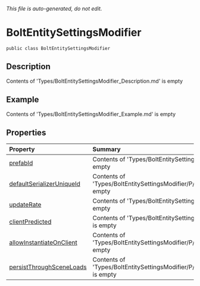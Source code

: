 *This file is auto-generated, do not edit.*

# BoltEntitySettingsModifier
`public class BoltEntitySettingsModifier`
## Description
Contents of 'Types/BoltEntitySettingsModifier_Description.md' is empty
## Example
Contents of 'Types/BoltEntitySettingsModifier_Example.md' is empty
## Properties
| Property | Summary |
|:-----|:--------|
|[prefabId](BoltEntitySettingsModifier/P/prefabId.md)|Contents of 'Types/BoltEntitySettingsModifier/P/prefabId_Summary.md' is empty|
|[defaultSerializerUniqueId](BoltEntitySettingsModifier/P/defaultSerializerUniqueId.md)|Contents of 'Types/BoltEntitySettingsModifier/P/defaultSerializerUniqueId_Summary.md' is empty|
|[updateRate](BoltEntitySettingsModifier/P/updateRate.md)|Contents of 'Types/BoltEntitySettingsModifier/P/updateRate_Summary.md' is empty|
|[clientPredicted](BoltEntitySettingsModifier/P/clientPredicted.md)|Contents of 'Types/BoltEntitySettingsModifier/P/clientPredicted_Summary.md' is empty|
|[allowInstantiateOnClient](BoltEntitySettingsModifier/P/allowInstantiateOnClient.md)|Contents of 'Types/BoltEntitySettingsModifier/P/allowInstantiateOnClient_Summary.md' is empty|
|[persistThroughSceneLoads](BoltEntitySettingsModifier/P/persistThroughSceneLoads.md)|Contents of 'Types/BoltEntitySettingsModifier/P/persistThroughSceneLoads_Summary.md' is empty|
